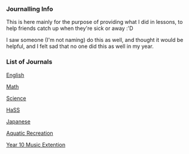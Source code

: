 <body>
  <h3>
      Journalling Info
  </h3>
  <p>This is here mainly for the purpose of providing what I did in lessons, to help friends catch up when they're sick or away :'D</p>
  <p>I saw someone (I'm not naming) do this as well, and thought it would be helpful, and I felt sad that no one did this as well in my year.</p>

  <h3>List of Journals</h3>
  <p><a href="https://shan-mei.github.io/shanmeis-notes/journalling/english.html">English</a><p>
  <p><a href="https://shan-mei.github.io/shanmeis-notes/journalling/math.html">Math</a><p>
  <p><a href="https://shan-mei.github.io/shanmeis-notes/journalling/science.html">Science</a><p>
  <p><a href="https://shan-mei.github.io/shanmeis-notes/journalling/hass.html">HaSS</a><p>
  <p><a href="https://shan-mei.github.io/shanmeis-notes/journalling/japanese.html">Japanese</a><p>
  <p><a href="https://shan-mei.github.io/shanmeis-notes/journalling/aqu-rec.html">Aquatic Recreation</a><p>
  <p><a href="https://shan-mei.github.io/shanmeis-notes/journalling/y10-musext.html">Year 10 Music Extention</a><p>
